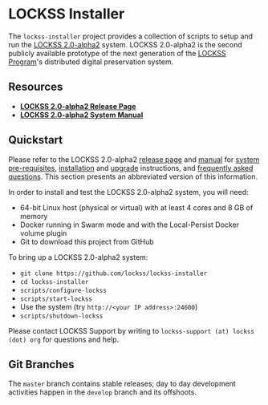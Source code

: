 # LOCKSS Installer

The `lockss-installer` project provides a collection of scripts to setup and run the [LOCKSS 2.0-alpha2](https://lockss.github.io/administrators/releases/2.0-alpha2) system. LOCKSS 2.0-alpha2 is the second publicly available prototype of the next generation of the [LOCKSS Program](https://www.lockss.org/)'s distributed digital preservation system.

## Resources

*   [**LOCKSS 2.0-alpha2 Release Page**](https://lockss.github.io/administrators/releases/2.0-alpha2)
*   [**LOCKSS 2.0-alpha2 System Manual**](https://lockss.github.io/administrators/manual/2.0-alpha2)

## Quickstart

Please refer to the LOCKSS 2.0-alpha2 [release page](https://lockss.github.io/administrators/releases/2.0-alpha2) and [manual](https://lockss.github.io/administrators/manual/2.0-alpha2/) for [system pre-requisites](https://lockss.github.io/administrators/manual/2.0-alpha2/installing/system-pre-requisites), [installation](https://lockss.github.io/administrators/manual/2.0-alpha2/installing) and [upgrade](https://lockss.github.io/administrators/manual/2.0-alpha2/upgrading) instructions, and [frequently asked questions](https://lockss.github.io/administrators/releases/2.0-alpha1#frequently-asked-questions). This section presents an abbreviated version of this information.

In order to install and test the LOCKSS 2.0-alpha2 system, you will need:

*   64-bit Linux host (physical or virtual) with at least 4 cores and 8 GB of memory
*   Docker running in Swarm mode and with the Local-Persist Docker volume plugin
*   Git to download this project from GitHub

To bring up a LOCKSS 2.0-alpha2 system:

*   `git clone https://github.com/lockss/lockss-installer`
*   `cd lockss-installer`
*   `scripts/configure-lockss`
*   `scripts/start-lockss`
*   Use the system (try `http://<your IP address>:24600`)
*   `scripts/shutdown-lockss`

Please contact LOCKSS Support by writing to `lockss-support (at) lockss (dot) org`
for questions and help.

## Git Branches

The `master` branch contains stable releases; day to day development activities happen in the `develop` branch and its offshoots.
